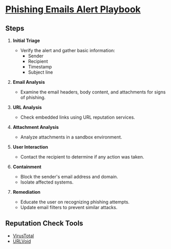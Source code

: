 # [Phishing Emails Alert Playbook](#phishing-emails-alert-playbook)

## Steps

1. **Initial Triage**  
   - Verify the alert and gather basic information:
     - Sender
     - Recipient
     - Timestamp
     - Subject line

2. **Email Analysis**  
   - Examine the email headers, body content, and attachments for signs of phishing.

3. **URL Analysis**  
   - Check embedded links using URL reputation services.

4. **Attachment Analysis**  
   - Analyze attachments in a sandbox environment.

5. **User Interaction**  
   - Contact the recipient to determine if any action was taken.

6. **Containment**  
   - Block the sender's email address and domain.  
   - Isolate affected systems.

7. **Remediation**  
   - Educate the user on recognizing phishing attempts.  
   - Update email filters to prevent similar attacks.

## Reputation Check Tools

- [VirusTotal](https://www.virustotal.com)  
- [URLVoid](http://www.urlvoid.com/)
